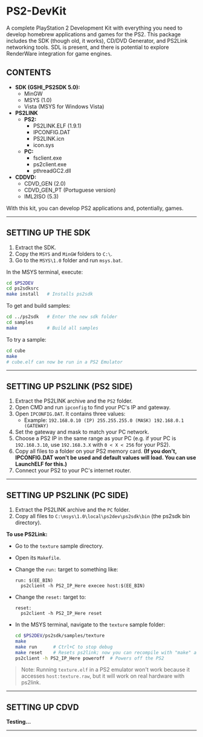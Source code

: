 # PS2-DevKit

A complete PlayStation 2 Development Kit with everything you need to develop homebrew applications and games for the PS2. This package includes the SDK (though old, it works), CD/DVD Generator, and PS2Link networking tools. SDL is present, and there is potential to explore RenderWare integration for game engines.

## CONTENTS

- **SDK (GSHI_PS2SDK 5.0):**
  - MinGW
  - MSYS (1.0)
  - Vista (MSYS for Windows Vista)
- **PS2LINK**
  - **PS2:**
    - PS2LINK.ELF (1.9.1)
    - IPCONFIG.DAT
    - PS2LINK.icn
    - icon.sys
  - **PC:**
    - fsclient.exe
    - ps2client.exe
    - pthreadGC2.dll
- **CDDVD:**
  - CDVD_GEN (2.0)
  - CDVD_GEN_PT (Portuguese version)
  - IML2ISO (5.3)

With this kit, you can develop PS2 applications and, potentially, games.

---

## SETTING UP THE SDK

1. Extract the SDK.
2. Copy the `MSYS` and `MinGW` folders to `C:\`.
3. Go to the `MSYS\1.0` folder and run `msys.bat`.

In the MSYS terminal, execute:

```sh
cd $PS2DEV
cd ps2sdksrc
make install   # Installs ps2sdk
```

To get and build samples:

```sh
cd ../ps2sdk   # Enter the new sdk folder
cd samples
make           # Build all samples
```

To try a sample:

```sh
cd cube
make
# cube.elf can now be run in a PS2 Emulator
```

---

## SETTING UP PS2LINK (PS2 SIDE)

1. Extract the PS2LINK archive and the `PS2` folder.
2. Open CMD and run `ipconfig` to find your PC's IP and gateway.
3. Open `IPCONFIG.DAT`. It contains three values:
   - Example: `192.168.0.10 (IP) 255.255.255.0 (MASK) 192.168.0.1 (GATEWAY)`
4. Set the gateway and mask to match your PC network.
5. Choose a PS2 IP in the same range as your PC (e.g. if your PC is `192.168.3.10`, use `192.168.3.X` with `0 < X < 256` for your PS2).
6. Copy all files to a folder on your PS2 memory card. **(If you don't, IPCONFIG.DAT won't be used and default values will load. You can use LaunchELF for this.)**
7. Connect your PS2 to your PC's internet router.

---

## SETTING UP PS2LINK (PC SIDE)

1. Extract the PS2LINK archive and the `PC` folder.
2. Copy all files to `C:\msys\1.0\local\ps2dev\ps2sdk\bin` (the ps2sdk bin directory).

**To use PS2Link:**

- Go to the `texture` sample directory.
- Open its `Makefile`.
- Change the `run:` target to something like:

  ```make
  run: $(EE_BIN)
    ps2client -h PS2_IP_Here execee host:$(EE_BIN)
  ```

- Change the `reset:` target to:

  ```make
  reset:
    ps2client -h PS2_IP_Here reset
  ```

- In the MSYS terminal, navigate to the `texture` sample folder:

  ```sh
  cd $PS2DEV/ps2sdk/samples/texture
  make
  make run      # Ctrl+C to stop debug
  make reset    # Resets ps2link; now you can recompile with "make" and "make run" again
  ps2client -h PS2_IP_Here poweroff  # Powers off the PS2
  ```

> Note: Running `texture.elf` in a PS2 emulator won't work because it accesses `host:texture.raw`, but it will work on real hardware with ps2link.

---

## SETTING UP CDVD

**Testing...**

---
